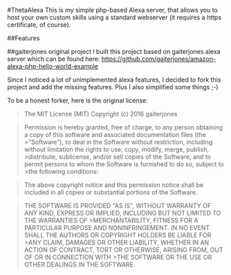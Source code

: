 #ThetaAlexa
This is my simple php-based Alexa server, that allows you to host your own custom skills using a standard webserver (it requires a https certificate, of course).

##Features

##gaiterjones original project
I built this project based on gaiterjones alexa server which can be found here: https://github.com/gaiterjones/amazon-alexa-php-hello-world-example

Since I noticed a lot of unimplemented alexa features, I decided to fork this project and add the missing features. Plus I also simplified some things ;-)

To be a honest forker, here is the original license:

>The MIT License (MIT) Copyright (c) 2016 gaiterjones

>Permission is hereby granted, free of charge, to any person obtaining a copy of this software and associated documentation files (the >"Software"), to deal in the Software without restriction, including without limitation the rights to use, copy, modify, merge, publish, >distribute, sublicense, and/or sell copies of the Software, and to permit persons to whom the Software is furnished to do so, subject to >the following conditions:

>The above copyright notice and this permission notice shall be included in all copies or substantial portions of the Software.

>THE SOFTWARE IS PROVIDED "AS IS", WITHOUT WARRANTY OF ANY KIND, EXPRESS OR IMPLIED, INCLUDING BUT NOT LIMITED TO THE WARRANTIES OF >MERCHANTABILITY, FITNESS FOR A PARTICULAR PURPOSE AND NONINFRINGEMENT. IN NO EVENT SHALL THE AUTHORS OR COPYRIGHT HOLDERS BE LIABLE FOR >ANY CLAIM, DAMAGES OR OTHER LIABILITY, WHETHER IN AN ACTION OF CONTRACT, TORT OR OTHERWISE, ARISING FROM, OUT OF OR IN CONNECTION WITH >THE SOFTWARE OR THE USE OR OTHER DEALINGS IN THE SOFTWARE.
